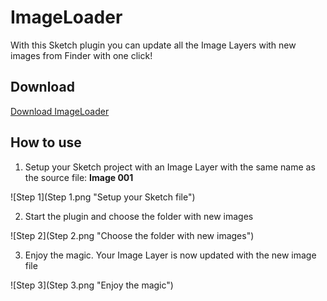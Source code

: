 # ImageLoader

With this Sketch plugin you can update all the Image Layers with new images from Finder with one click!

## Download

[Download ImageLoader]

## How to use

1. Setup your Sketch project with an Image Layer with the same name as the source file: **Image 001**

![Step 1](Step 1.png "Setup your Sketch file")

2. Start the plugin and choose the folder with new images

![Step 2](Step 2.png "Choose the folder with new images")

3. Enjoy the magic. Your Image Layer is now updated with the new image file

![Step 3](Step 3.png "Enjoy the magic")


[Download ImageLoader]:https://github.com/nerthase/ImageLoader/archive/master.zip
